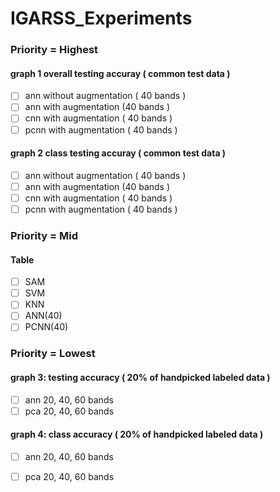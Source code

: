 # IGARSS_Experiments

### Priority  = Highest
#### graph 1 overall testing accuray ( common test data )
- [ ] ann without augmentation ( 40 bands )
- [ ] ann with augmentation (40 bands )
- [ ] cnn with augmentation ( 40 bands )
- [ ] pcnn with augmentation ( 40 bands )

#### graph 2 class testing accuray ( common test data )
- [ ] ann without augmentation ( 40 bands )
- [ ] ann with augmentation (40 bands )
- [ ] cnn with augmentation ( 40 bands )
- [ ] pcnn with augmentation ( 40 bands )

### Priority  = Mid
#### Table
- [ ] SAM
- [ ] SVM
- [ ] KNN
- [ ] ANN(40)
- [ ] PCNN(40)

### Priority  = Lowest

#### graph 3: testing accuracy ( 20% of  handpicked labeled data )
- [ ] ann 20, 40, 60 bands
- [ ] pca 20, 40, 60 bands

#### graph 4: class accuracy ( 20% of  handpicked labeled data )
- [ ] ann 20, 40, 60 bands
- [ ] pca 20, 40, 60 bands

